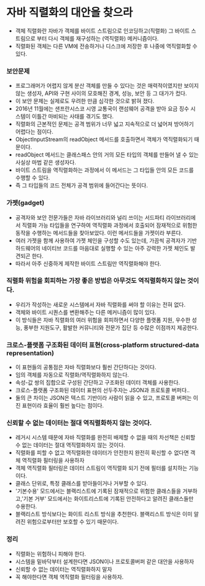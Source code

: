 # 자바 직렬화의 대안을 찾으라

- 객체 직렬화란 자바가 객체를 바이트 스트림으로 인코딩하고(직렬화) 그 바이트 스트림으로 부터 다시 객체를 재구성하는 (역직렬화) 메커니즘이다.
- 직렬화된 객체는 다른 VM에 전송하거나 디스크에 저장한 후 나중에 역직렬화할 수 있다.



### 보안문제

- 프로그래머가 어렵지 않게 분산 객체를 만들 수 있다는 것은 매력적이였지만 보이지 않는 생성자, API와 구현 사이의 모호해진 경계, 성능, 보안 등 그 대가가 컸다.
- 이 보안 문제는 실제로도 우려한 만큼 심각한 것으로 밝혀 졌다.
- 2016년 11월에는 샌프란시스코 시영 교통국이 랜섬웨어 공격을 받아 요금 징수 시스템이 이틀간 마비되는 사태를 겪기도 했다.
- 직렬화의 근본적인 문제는 공격 범위가 너무 넓고 지속적으로 더 넓어져 방어하기 어렵다는 점이다.
- ObjectInputStream의 readObject 메서드를 호출하면서 객체가 역직렬화되기 때문이다.
- readObject 메서드는 클래스패스 안의 거의 모든 타입의 객체를 만들어 낼 수 있는 사실상 마법 같은 생성자다.
- 바이트 스트림을 역직렬화하는 과정에서 이 메서드는 그 타입들 안의 모든 코드를 수행할 수 있다.
- 즉 그 타입들의 코드 전체가 공격 범위에 들어간다는 뜻이다.

### 가젯(gadget)

- 공격자와 보안 전문가들은 자바 라이브러리와 널리 쓰이는 서드파티 라이브러리에서 직렬화 가능 타입들을 연구하여 역직렬화 과정에서 호출되어 잠재적으로 위험한 동작을 수행하는 메서드들을 찾아보았다. 이런 메서드들을 가젯이라 부른다.
- 여러 가젯을 함께 사용하여 가젯 체인을 구성할 수도 있는데, 가끔씩 공격자가 기반 하드웨어의 네이티브 코드를 마음대로 실행할 수 있는 아주 강력한 가젯 체인도 발견되곤 한다.
- 따라서 아주 신중하게 제작한 바이트 스트림만 역직렬화해야 한다.



### 직렬화 위험을 회피하는 가장 좋은 방법은 아무것도 역직렬화하지 않는 것이다.

- 우리가 작성하는 새로운 시스템에서 자바 직렬화를 써야 할 이유는 전혀 없다.
- 객체와 바이트 시퀀스를 변환해주는 다른 메커니즘이 많이 있다.
- 이 방식들은 자바 직렬화의 여러 위험을 회피하면서 다양한 플랫폼 지원, 우수한 성능, 풍부한 지원도구, 활발한 커뮤니티와 전문가 집단 등 수많은 이점까지 제공한다.

### 크로스-플랫폼 구조화된 데이터 표현(cross-platform structured-data representation)

- 이 표현들의 공통점은 자바 직렬화보다 훨씬 간단하다는 것이다.
- 임의 객체를 자동으로 직렬화/역직렬화하지 않는다.
- 속성-값 쌍의 집합으로 구성된 간단하고 구조화된 데이터 객체를 사용한다.
- 크로스-플랫폼 구조화된 데이터 표현의 선두주자는 JSON과 프로토콜 버퍼다..
- 둘의 큰 차이는 JSON은 텍스트 기반이라 사람이 읽을 수 있고, 프로토콜 버퍼는 이진 표현이라 효율이 훨씬 높다는 점이다.



### 신뢰할 수 없는 데이터는 절대 역직렬화하지 않는 것이다.

- 레거시 시스템 때문에 자바 직렬화를 완전히 배제할 수 없을 때의 차선책은 신뢰할 수 없는 데이터는 절대 역직렬화하지 않는 것이다.
- 직렬화를 피할 수 없고 역직렬화한 데이터가 안전한지 완전히 확신할 수 없다면 객체 역직렬화 필터링을 사용하자
- 객체 역직렬화 필터링은 데이터 스트림이 역직렬화 되기 전에 필터를 설치하는 기능이다.
- 클래스 단위로, 특정 클래스를 받아들이거나 거부할 수 있다.
- '기본수용' 모드에서는 블랙리스트에 기록된 잠재적으로 위험한 클래스들을 거부하고,'기본 거부' 모드에서는 화이트리스트에 기록된 안전하다고 알려진 클래스들만 수용한다.
- 블랙리스트 방식보다는 화이트 리스트 방식을 추천한다. 블랙리스트 방식은 이미 알려진 위험으로부터만 보호할 수 있기 때문이다.



### 정리

- 직렬화는 위험하니 피해야 한다.
- 시스템을 밑바닥부터 설계한다면 JSON이나 프로토콜버퍼 같은 대안을 사용하자
- 신뢰할 수 없는 데이터는 역직렬화하지 말자
- 꼭 해야한다면 객체 역직렬화 필터링을 사용하자.

